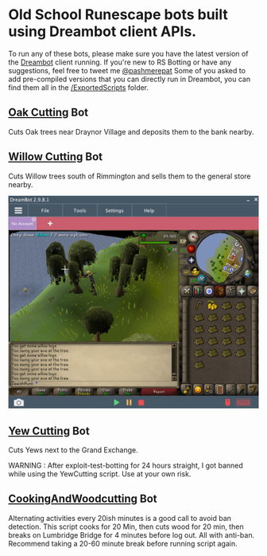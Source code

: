 # Old School Runescape bots built using Dreambot client APIs.
To run any of these bots, please make sure you have the latest version of the [Dreambot](https://dreambot.org/) client running.
If you're new to RS Botting or have any suggestions, feel free to tweet me [@pashmerepat](https://twitter.com/pashmerepat)
Some of you asked to add pre-compiled versions that you can directly run in Dreambot, you can find them all in the [/ExportedScripts](https://github.com/pashpashpash/RunescapeBots/tree/master/ExportedScripts) folder.

## [Oak Cutting](https://github.com/pashpashpash/RunescapeBots/tree/master/src/OakCutter) Bot
Cuts Oak trees near Draynor Village and deposits them to the bank nearby.

##  [Willow Cutting](https://github.com/pashpashpash/RunescapeBots/tree/master/src/WillowCutter) Bot
Cuts Willow trees south of Rimmington and sells them to the general store nearby.

![ ](/WillowCutter.PNG)

## [Yew Cutting](https://github.com/pashpashpash/RunescapeBots/tree/master/src/YewCutter) Bot
Cuts Yews next to the Grand Exchange.

WARNING : After exploit-test-botting for 24 hours straight, I got banned while using the YewCutting script. Use at your own risk.

## [CookingAndWoodcutting](https://github.com/pashpashpash/RunescapeBots/tree/master/src/CookingAndWoodcuttingBot) Bot
Alternating activities every 20ish minutes is a good call to avoid ban detection. This script cooks for 20 Min, then cuts wood for 20 min, then breaks on Lumbridge Bridge for 4 minutes before log out. All with anti-ban. Recommend taking a 20-60 minute break before running script again.
